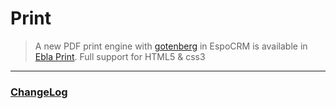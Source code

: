 # Print  <a href="https://www.eblasoft.com.tr/espocrm-extension-page/print" target="_blank" id="ext-version" data-id="636b5e37ac9967036"></a>

> A new PDF print engine with [gotenberg](https://gotenberg.dev/) in EspoCRM is available
> in [Ebla Print](https://www.eblasoft.com.tr/espocrm-extension-page/print).
> Full support for HTML5 & css3

---

### <font color=gray> [ChangeLog](changelog.md) </font>